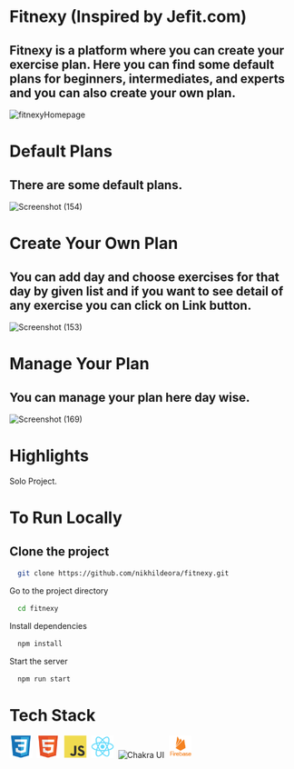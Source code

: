 # Fitnexy (Inspired by Jefit.com)
 
<h2> Fitnexy is a platform where you can create your exercise plan. Here you can find some default plans for beginners, intermediates, and experts and you can also create your own plan.</h2>

![fitnexyHomepage](https://user-images.githubusercontent.com/112634386/212715197-6fd5ba85-16f0-4712-91e4-bbb39b314e21.png)


# Default Plans
<h2> There are some default plans.</h2> 

![Screenshot (154)](https://user-images.githubusercontent.com/112634386/212719127-4c60e626-3f49-40dc-a099-add253650d7c.png)

# Create Your Own Plan
<h2>You can add day and choose exercises for that day by given list and if you want to see detail of any exercise you can click on Link button. </h2>

![Screenshot (153)](https://user-images.githubusercontent.com/112634386/212719382-9801bc81-ef81-46e1-bd6a-1ab96ea813ad.png)

# Manage Your Plan

<h2>You can manage your plan here day wise. </h2>

![Screenshot (169)](https://user-images.githubusercontent.com/112634386/215767780-662d20b4-2ab8-4fa1-9787-ac53a48b3e0c.png)

# Highlights


Solo Project.



# To Run Locally
## Clone the project
```bash
  git clone https://github.com/nikhildeora/fitnexy.git
```

Go to the project directory

```bash
  cd fitnexy
```

Install dependencies

```bash
  npm install
```

Start the server


```bash
  npm run start
```

# Tech Stack

<div>
  <img src="https://github.com/devicons/devicon/blob/master/icons/css3/css3-original.svg"  title="CSS3" alt="CSS" width="40" height="40"/>&nbsp;
  <img src="https://github.com/devicons/devicon/blob/master/icons/html5/html5-original.svg" title="HTML5" alt="HTML" width="40" height="40"/>&nbsp;
  <img src="https://github.com/devicons/devicon/blob/master/icons/javascript/javascript-original.svg" title="JavaScript" alt="JavaScript" width="40" height="40"/>&nbsp;
    <img src="https://github.com/devicons/devicon/blob/master/icons/react/react-original.svg" title="React" alt="React" width="40" height="40"/>&nbsp;
  <img src="https://img.icons8.com/color/512/chakra-ui.png" title="Chakra UI" alt="Chakra UI" width="40" height="40"/>&nbsp;
     <img src="https://github.com/devicons/devicon/blob/master/icons/firebase/firebase-plain-wordmark.svg" title="Firebase" alt="Firebase" width="40" height="40"/>&nbsp;
    
</div>


